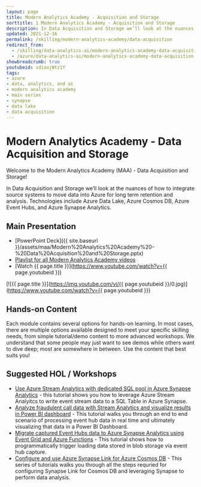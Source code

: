 ```yaml
---
layout: page
title: Modern Analytics Academy - Acquisition and Storage
sorttitle: 1 Modern Analytics Academy - Acquisition and Storage
description: In Data Acquisition and Storage we’ll look at the nuances of how to integrate source systems to move data into Azure for long term retention and analysis. Technologies include Azure Data Lake, Azure Cosmos DB, Azure Event Hubs, and Azure Synapse Analytics.
updated: 2021-12-16
permalink: /skilling/modern-analytics-academy/data-acquisition
redirect_from:
  - /skilling/data-analytics-ai/modern-analytics-academy-data-acquisition
  - /azure/data-analytics-ai/modern-analytics-academy-data-acquisition
showbreadcrumb: true
youtubeid: sdiaojWtz1Y
tags: 
- azure
- data, analytics, and ai
- modern analytics academy
- main series
- synapse
- data lake
- data acquisition
---
```


# Modern Analytics Academy - Data Acquisition and Storage

Welcome to the Modern Analytics Academy (MAA) - Data Acquisition and Storage!

In Data Acquisition and Storage we’ll look at the nuances of how to integrate source systems to move data into Azure for long term retention and analysis. Technologies include Azure Data Lake, Azure Cosmos DB, Azure Event Hubs, and Azure Synapse Analytics.

## Main Presentation

* [PowerPoint Deck]({{ site.baseurl }}/assets/maa/Modern%20Analytics%20Academy%20-%20Data%20Acquisition%20and%20Storage.pptx)
* [Playlist for all Modern Analytics Academy videos](https://www.youtube.com/playlist?list=PLz7jPMmpNrjm35mPO6KcOeNdMEMSYKXfj)
* [Watch {{ page.title }}](https://www.youtube.com/watch?v={{ page.youtubeid }})

[![{{ page.title }}](https://img.youtube.com/vi/{{ page.youtubeid }}/0.jpg)](https://www.youtube.com/watch?v={{ page.youtubeid }})


## Hands-on Content

Each module contains several options for hands-on learning. In most cases, there are multiple options available designed to meet your specific skilling needs, from simple tutorial/demo content to more advanced workshops. We understand that some people may just want to see demos while others want to dive deep; most are somewhere in between. Use the content that best suits you!

## Suggested HOL / Workshops

* [Use Azure Stream Analytics with dedicated SQL pool in Azure Synapse Analytics](https://docs.microsoft.com/en-us/azure/synapse-analytics/sql-data-warehouse/sql-data-warehouse-integrate-azure-stream-analytics) - this tutorial shows you how to leverage Azure Stream Analyitcs to write event stream data to a SQL Table in Azure Synapse.
* [Analyze fraudulent call data with Stream Analytics and visualize results in Power BI dashboard](https://docs.microsoft.com/en-us/azure/stream-analytics/stream-analytics-real-time-fraud-detection?toc=/azure/event-hubs/TOC.json) - This tutorial walks you through an end to end scenario of processing event hub data in real time and ultimately visualizing that data in a Power BI Dashboard.
* [Migrate captured Event Hubs data to Azure Synapse Analytics using Event Grid and Azure Functions](https://docs.microsoft.com/en-us/azure/event-hubs/store-captured-data-data-warehouse) - This tutorial shows how to programmatically trigger loading data stored in blob storage via event hub capture.
* [Configure and use Azure Synapse Link for Azure Cosmos DB](https://docs.microsoft.com/en-us/azure/cosmos-db/configure-synapse-link) - This series of tutorials walks you through all the steps requried for configuring Synapse Link for Cosmos DB and leveraging Synapse to perform data analysis.


